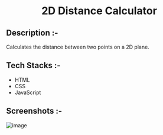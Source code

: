 # <p align="center">2D Distance Calculator</p>

## Description :-

Calculates the distance between two points on a 2D plane.

## Tech Stacks :-

- HTML
- CSS
- JavaScript

## Screenshots :-

![image](https://github.com/Rakesh9100/CalcDiverse/assets/73993775/632b2a23-0b9a-4a32-95be-ee5064e8c235)
